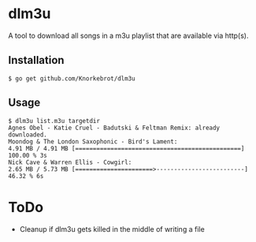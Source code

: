 dlm3u
=====

A tool to download all songs in a m3u playlist that are available via http(s).

Installation
------------

	$ go get github.com/Knorkebrot/dlm3u

Usage
-----

	$ dlm3u list.m3u targetdir
	Agnes Obel - Katie Cruel - Badutski & Feltman Remix: already downloaded.
	Moondog & The London Saxophonic - Bird's Lament:
	4.91 MB / 4.91 MB [===============================================] 100.00 % 3s
	Nick Cave & Warren Ellis - Cowgirl:
	2.65 MB / 5.73 MB [======================>-------------------------] 46.32 % 6s

ToDo
====

- Cleanup if dlm3u gets killed in the middle of writing a file
